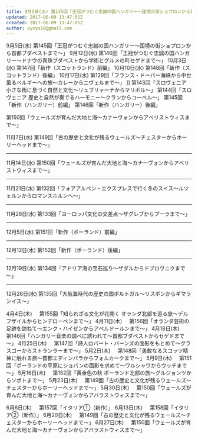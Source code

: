 ```yaml
---
title: 9月5日(水) 第145回「王冠がつむぐ忠誠の国ハンガリー～国境の街ショプロンから首都ブダペストまで～」
updated: 2017-06-09 13:47:05Z
created: 2017-06-09 13:47:05Z
author: xyvyx10@gmail.com
---
```


9月5日(水) 第145回「王冠がつむぐ忠誠の国ハンガリー～国境の街ショプロンから首都ブダペストまで～」
9月12日(水) 第146回「王冠がつむぐ忠誠の国ハンガリー～ドナウの真珠ブダペストから学術とグルメの町セゲドまで～」
10月3日(水) 第147回「新作（スコットランド）前編」
10月10日(水) 第148回「新作（スコットランド）後編」
10月17日(水) 第129回「フランス・ドーバー海峡から中世薫るベルギーへの旅～カレーからニヴェルまで～」 ]]
第143回「スロヴェニア 小さな街に息づく自然と文化～リュブリャーナからマリボル～」
第144回「スロヴェニア 歴史と自然が奏でるハーモニー～クランからコーペル～」
第145回「新作（ハンガリー）前編」
第146回「新作（ハンガリー）後編」

第150回「ウェールズが育んだ大地と海～カナーヴォンからアベリストウィスまで～」

11月7日(水) 第149回「古の歴史と文化が残るウェールズ～チェスターからホーリーヘッドまで～」

--------------------------------------------------------------------------------

11月14日(水) 第150回「ウェールズが育んだ大地と海～カナーヴォンからアベリストウィスまで～」

--------------------------------------------------------------------------------

11月21日(水) 第132回「フォアアルペン・エクスプレスで行く冬のスイス～ルツェルンからロマンスホルンへ～」

--------------------------------------------------------------------------------

11月28日(水) 第133回「ヨーロッパ文化の交差点～ザグレブからプーラまで～」

--------------------------------------------------------------------------------

12月5日(水) 第151回「新作（ポーランド）前編」

--------------------------------------------------------------------------------

12月12日(水) 第152回「新作（ポーランド）後編」

--------------------------------------------------------------------------------

12月19日(水) 第134回「アドリア海の宝石巡り～ザダルからドブロヴニクまで～」

--------------------------------------------------------------------------------

12月26日(水) 第135回「大航海時代の歴史の国ポルトガル～リスボンからギマランイス～」

4月4日(木)     第155回「知られざる文化が花開く オランダ北部を巡る旅～デルフザイルからヒンデローペンまで～」
4月11日(木)     第156回「オランダ芸術の足跡を訪ねて～エンク・ハイゼンからアペルドールンまで～」
4月18日(木)     第146回「ハンガリー音楽の調べに誘われて～首都ブダペストからセゲドまで～」
4月25日(木)     第147回「詩人ロバート・バーンズの面影をもとめて～グラスゴーからストランラーまで～」
5月2日(木)     第148回「勇敢なるスコッツ精神に触れる旅～首都エディンバラからフォルカークまで～」
5月9日(木)     第151回「ポーランドの平原にショパンの面影を求めて～ワルシャワからウッチまで～」
5月16日(木)     第152回「黄金色の秋 ポーランド北部の旅～グルジョンツからソポトまで～」
5月23日(木)     第149回「古の歴史と文化が残るウェールズ～チェスターからホーリーヘッドまで～」
5月30日(木)     第150回「ウェールズが育んだ大地と海～カナーヴォンからアバラストウィスまで～」

6月6日(木)     第157回「イタリア①（新作）」
6月13日(木)     第158回「イタリア②（新作）」
6月20日(木)     第149回「古の歴史と文化が残るウェールズ～チェスターからホーリーヘッドまで～」
6月27日(木)     第150回「ウェールズが育んだ大地と海～カナーヴォンからアバラストウィスまで～」